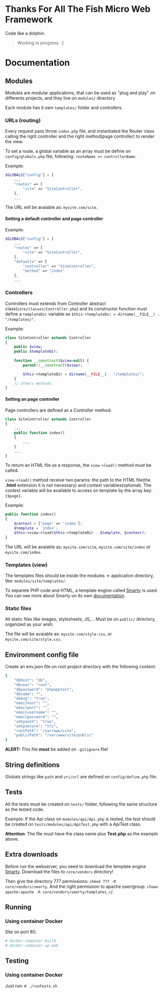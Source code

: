 # Thanks For All The Fish Micro Web Framework

Code like a dolphin.

> Working in progress. :]

# Documentation

## Modules

Modules are modular applications, that can be used as "plug and play" on differents projects, and they live on `modules/` directory.

Each module has it own `templates/` folder and controllers.

### URLs (routing)

Every request pass throw `index.php` file, and instantiated the Router class calling the right controller and the right method(page controller) to render the view.

To set a route, a global variable as an array must be define on `config/globals.php` file, following: `routeName => controllerName`.

Example:

```php
$GLOBALS["config"] = [
    ...
    "routes" => [
        "site" => "SiteController",
    ],
    ...
```

The URL will be avaiable as: `mysite.com/site`.

#### Setting a default controller and page controller

Example:

```php
$GLOBALS["config"] = [
    ...
    "routes" => [
        "site" => "SiteController",
    ],
    "defaults" => [
        "controller" => "SiteController",
        "method" => "index"
    ],
    ...
```

### Controllers

Controllers must extends from Controller abstract class(`core/classes/Controller.php`) and its constructor function must define a
`templateDir` variable as `$this->templateDir = dirname(__FILE__) . "/templates/"`.

Example:

```php
class SiteController extends Controller
{    
    public $view;
    public $templateDir;
    
    function __construct($view=null) {
        parent::__construct($view);

        $this->templateDir = dirname(__FILE__) . "/templates/";
    }
    // others methods
}
```

#### Setting an page controller

Page controllers are defined as a Controller method:

```php
class SiteController extends Controller
{    
    ...
    public function index()
    {
        ...
    }
    ...
}
```

To return an HTML file as a response, the `view->load()` method must be called.

`view->load()` method receive two params: the path to the HTML file(the **.html** extension it is not necessary) and context variables(optional).
The context variable will be available to access on template by the array key: `{$page}`.

Example:

```php
public function index()
{
    $context = ["page" => 'index'];
    $template = 'index';
    $this->view->load($this->templateDir . $template, $context);
}
```

The URL will be avaiable as: `mysite.com/site`, `mysite.com/site/index` or `mysite.com/index`.

### Templates (view)

The templates files should be inside the modules -> application directory, like: `modules/site/templates/`.

To separete PHP code and HTML, a template engine called [Smarty](http://www.smarty.net) is used. You can see more about Smarty on its own [documentation](http://www.smarty.net/docs/en/).

### Static files

All static files like images, stylesheets, JS,... Must be on `public/` directory, organized as your wish.

The file will be avaiable as: `mysite.com/style.css`, or `mysite.com/site/style.css`.

## Environment config file

Create an env.json file on root project directory with the following content:

```sh
{
    "dbhost": "db",
    "dbuser": "root",
    "dbpassword": "phpapptest",
    "dbname": "",
    "debug": "true",
    "emailhost": "",
    "emailport": "",
    "emailusername": "",
    "emailpassword": "",
    "smtpauth": "true",
    "smtpsecure": "tls",
    "rootPath": "/var/www/site",
    "publicPath": "/var/www/site/public"
}
```

**ALERT:** This file **must** be added on `.gitignore` file!

## String definitions

Globals strings like `path` and `uri/url` are defined on `config/define.php` file.

## Tests

All the tests must be created on `tests/` folder, following the same structure as the tested code.

Example: If the Api class on `modules/api/Api.php` is tested, the test should be created on `tests/modules/api/ApiTest.php` with a ApiTest class. 

**Attention**: The file must have the class name plus **Test.php** as the example above.


## Extra downloads

Before run the webserver, you need to download the template engine [Smarty](http://www.smarty.net).
Download the files to `core/vendors` directory!

Then give the directory 777 permissions: `chmod 777 -R core/vendors/smarty`.
And the right permission to apache user/group: `chown apache:apache -R core/vendors/smarty/templates_c`/.


## Running

### Using container Docker

Site on port 80.

```sh
# docker-composer build
# docker-composer up web
```

## Testing

### Using container Docker

Just run: `# ./runTests.sh`